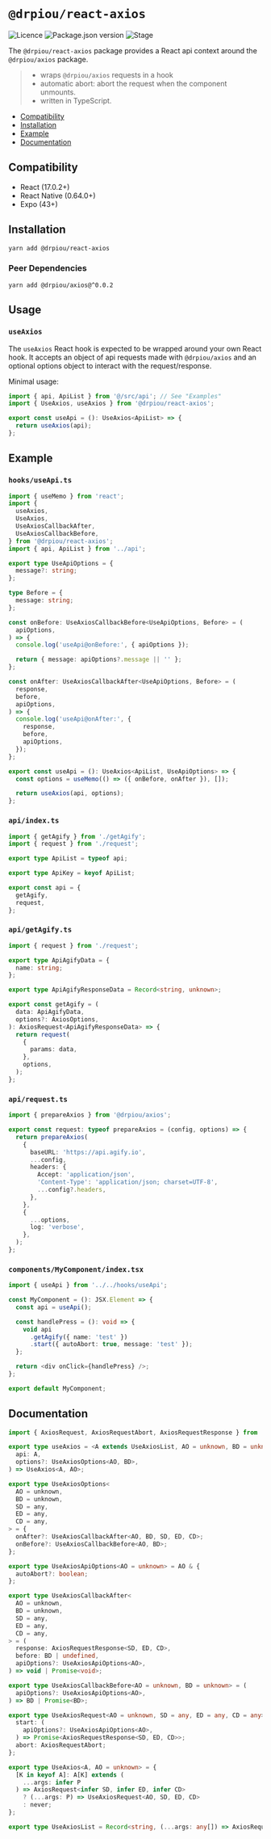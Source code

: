 # `@drpiou/react-axios`

![Licence](https://img.shields.io/github/license/drpiou/react-axios)
![Package.json version](https://img.shields.io/github/package-json/v/drpiou/react-axios)
![Stage](https://img.shields.io/badge/stage-experimental-important)

The `@drpiou/react-axios` package provides a React api context around the `@drpiou/axios` package.

> - wraps `@drpiou/axios` requests in a hook
> - automatic abort: abort the request when the component unmounts.
> - written in TypeScript.

<!--ts-->

- [Compatibility](#compatibility)
- [Installation](#installation)
- [Example](#example)
- [Documentation](#documentation)

<!--te-->

## Compatibility

- React (17.0.2+)
- React Native (0.64.0+)
- Expo (43+)

## Installation

```shell
yarn add @drpiou/react-axios
```

### Peer Dependencies

```shell
yarn add @drpiou/axios@^0.0.2
```

## Usage

### `useAxios`

The `useAxios` React hook is expected to be wrapped around your own React hook. It accepts an object of api requests made with `@drpiou/axios` and an optional options object to interact with the request/response.

Minimal usage:

```typescript jsx
import { api, ApiList } from '@/src/api'; // See "Examples"
import { UseAxios, useAxios } from '@drpiou/react-axios';

export const useApi = (): UseAxios<ApiList> => {
  return useAxios(api);
};
```

## Example

### `hooks/useApi.ts`

```typescript
import { useMemo } from 'react';
import {
  useAxios,
  UseAxios,
  UseAxiosCallbackAfter,
  UseAxiosCallbackBefore,
} from '@drpiou/react-axios';
import { api, ApiList } from '../api';

export type UseApiOptions = {
  message?: string;
};

type Before = {
  message: string;
};

const onBefore: UseAxiosCallbackBefore<UseApiOptions, Before> = (
  apiOptions,
) => {
  console.log('useApi@onBefore:', { apiOptions });

  return { message: apiOptions?.message || '' };
};

const onAfter: UseAxiosCallbackAfter<UseApiOptions, Before> = (
  response,
  before,
  apiOptions,
) => {
  console.log('useApi@onAfter:', {
    response,
    before,
    apiOptions,
  });
};

export const useApi = (): UseAxios<ApiList, UseApiOptions> => {
  const options = useMemo(() => ({ onBefore, onAfter }), []);

  return useAxios(api, options);
};
```

### `api/index.ts`

```typescript
import { getAgify } from './getAgify';
import { request } from './request';

export type ApiList = typeof api;

export type ApiKey = keyof ApiList;

export const api = {
  getAgify,
  request,
};
```

### `api/getAgify.ts`

```typescript
import { request } from './request';

export type ApiAgifyData = {
  name: string;
};

export type ApiAgifyResponseData = Record<string, unknown>;

export const getAgify = (
  data: ApiAgifyData,
  options?: AxiosOptions,
): AxiosRequest<ApiAgifyResponseData> => {
  return request(
    {
      params: data,
    },
    options,
  );
};
```

### `api/request.ts`

```typescript
import { prepareAxios } from '@drpiou/axios';

export const request: typeof prepareAxios = (config, options) => {
  return prepareAxios(
    {
      baseURL: 'https://api.agify.io',
      ...config,
      headers: {
        Accept: 'application/json',
        'Content-Type': 'application/json; charset=UTF-8',
        ...config?.headers,
      },
    },
    {
      ...options,
      log: 'verbose',
    },
  );
};
```

### `components/MyComponent/index.tsx`

```typescript jsx
import { useApi } from '../../hooks/useApi';

const MyComponent = (): JSX.Element => {
  const api = useApi();

  const handlePress = (): void => {
    void api
      .getAgify({ name: 'test' })
      .start({ autoAbort: true, message: 'test' });
  };

  return <div onClick={handlePress} />;
};

export default MyComponent;
```

## Documentation

```typescript
import { AxiosRequest, AxiosRequestAbort, AxiosRequestResponse } from '@drpiou/axios';

export type useAxios = <A extends UseAxiosList, AO = unknown, BD = unknown>(
  api: A,
  options?: UseAxiosOptions<AO, BD>,
) => UseAxios<A, AO>;

export type UseAxiosOptions<
  AO = unknown,
  BD = unknown,
  SD = any,
  ED = any,
  CD = any,
> = {
  onAfter?: UseAxiosCallbackAfter<AO, BD, SD, ED, CD>;
  onBefore?: UseAxiosCallbackBefore<AO, BD>;
};

export type UseAxiosApiOptions<AO = unknown> = AO & {
  autoAbort?: boolean;
};

export type UseAxiosCallbackAfter<
  AO = unknown,
  BD = unknown,
  SD = any,
  ED = any,
  CD = any,
> = (
  response: AxiosRequestResponse<SD, ED, CD>,
  before: BD | undefined,
  apiOptions?: UseAxiosApiOptions<AO>,
) => void | Promise<void>;

export type UseAxiosCallbackBefore<AO = unknown, BD = unknown> = (
  apiOptions?: UseAxiosApiOptions<AO>,
) => BD | Promise<BD>;

export type UseAxiosRequest<AO = unknown, SD = any, ED = any, CD = any> = {
  start: (
    apiOptions?: UseAxiosApiOptions<AO>,
  ) => Promise<AxiosRequestResponse<SD, ED, CD>>;
  abort: AxiosRequestAbort;
};

export type UseAxios<A, AO = unknown> = {
  [K in keyof A]: A[K] extends (
    ...args: infer P
  ) => AxiosRequest<infer SD, infer ED, infer CD>
    ? (...args: P) => UseAxiosRequest<AO, SD, ED, CD>
    : never;
};

export type UseAxiosList = Record<string, (...args: any[]) => AxiosRequest>;
```
